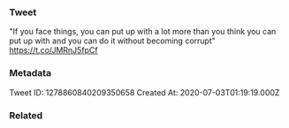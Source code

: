 ### Tweet
"If you face things, you can put up with a lot more than you think you can put up with and you can do it without becoming corrupt" https://t.co/JMRnJ5fpCf

### Metadata
Tweet ID: 1278860840209350658
Created At: 2020-07-03T01:19:19.000Z

### Related

